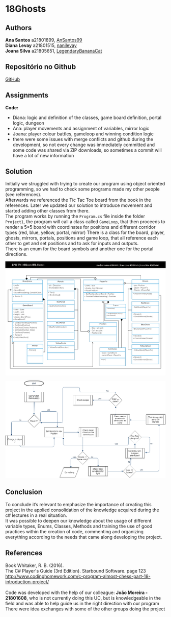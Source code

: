 # 18Ghosts

## Authors

**Ana Santos** a21801899, [AnSantos99](https://github.com/AnSantos99)<br />
**Diana Levay** a21801515, [nanilevay](https://github.com/nanilevay)<br />
**Joana Silva** a21805651, [LegendaryBananaCat](https://github.com/LegendaryBananaCat)


## Repositório no Github

[GitHub](https://github.com/AnSantos99/lp1_18ghosts)

## Assignments

**Code:**
* Diana: logic and definition of the classes, game board definition, portal logic, dungeon
* Ana: player movements and assignment of variables, mirror logic
* Joana: player colour battles, gameloop and winning condition logic
* there were some issues with merge conflicts and github during the development, so not every change was immediately committed and some code was shared via ZIP downloads, so sometimes a commit will have a lot of new information

## Solution

Initially we struggled with trying to create our program using object oriented programming, so we had to check some programs made my other people (see references).<br />
Afterwards we referenced the Tic Tac Toe board from the book in the references.
Later we updated our solution to introduce movement and started adding other classes from there.<br />
The program works by running the `Program.cs` file inside the folder `Project1`, the program will call a class called `GameLoop`, that then proceeds to render a 5*5 board with coordinates for positions and different corridor types (red, blue, yellow, portal, mirror)
There is a class for the board, player, ghosts, mirrors, portals, positions and game loop, that all reference each other to get and set positions and to ask for inputs and outputs.<br />
There is an enum for the board symbols and another one for the portal directions.

![UML File](ClassUML_18Ghosts.png)

![Fluxogram](diagram_18Ghosts.png)

## Conclusion

To conclude it’s relevant to emphasize the importance of creating this project in the applied consolidation of the knowledge acquired during the c# lectures in a real situation.<br />
It was possible to deepen our knowledge about the usage of different variable types, Enums, Classes, Methods and training the use of good practices within the creation of code, commenting and organizing everything according to the needs that came along developing the project.

## References

Book Whitaker, R. B. (2016). <br />The C# Player's Guide (3rd Edition). Starbound Software. page 123
http://www.codinghomework.com/c-program-almost-chess-part-18-introduction-project/ <br /><br />
Code was developed with the help of our colleague: **João Moreira - 21801608**, who is not currently doing this UC, but is knowledgeable in the field and was able to help guide us in the right direction with our program
There were idea exchanges with some of the other groups doing the project
